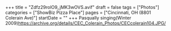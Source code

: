 +++
title = "Zdfz29rolO9_jMK3wOVS.avif"
draft = false
tags = ["Photos"]
categories = ["ShowBiz Pizza Place"]
pages = ["Cincinnati, OH (8801 Colerain Ave)"]
startDate = ""
+++
Pasqually singing(Winter 2009)https://archive.org/details/CEC_Colerain_Photos/CECcolerain104.JPG/
